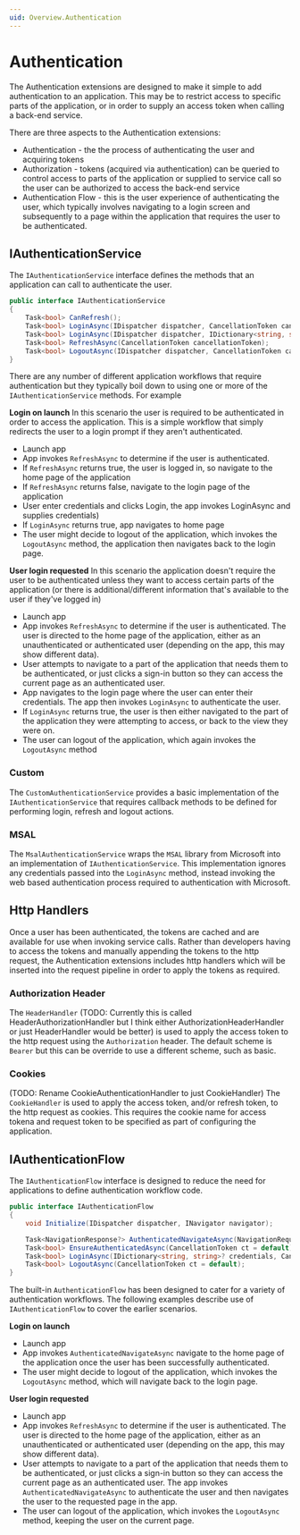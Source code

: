 ```yaml
---
uid: Overview.Authentication
---
```

# Authentication

The Authentication extensions are designed to make it simple to add authentication to an application. This may be to restrict access to specific parts of the application, or in order to supply an access token when calling a back-end service. 

There are three aspects to the Authentication extensions:
- Authentication - the the process of authenticating the user and acquiring tokens
- Authorization - tokens (acquired via authentication) can be queried to control access to parts of the application or supplied to service call so the user can be authorized to access the back-end service
- Authentication Flow - this is the user experience of authenticating the user, which typically involves navigating to a login screen and subsequently to a page within the application that requires the user to be authenticated.

## IAuthenticationService

The `IAuthenticationService` interface defines the methods that an application can call to authenticate the user.  

````csharp
public interface IAuthenticationService
{
	Task<bool> CanRefresh();
	Task<bool> LoginAsync(IDispatcher dispatcher, CancellationToken cancellationToken);
	Task<bool> LoginAsync(IDispatcher dispatcher, IDictionary<string, string>? credentials, CancellationToken cancellationToken);
	Task<bool> RefreshAsync(CancellationToken cancellationToken);
	Task<bool> LogoutAsync(IDispatcher dispatcher, CancellationToken cancellationToken);
}
````
There are any number of different application workflows that require authentication but they typically boil down to using one or more of the `IAuthenticationService` methods. For example

**Login on launch**
In this scenario the user is required to be authenticated in order to access the application. This is a simple workflow that simply redirects the user to a login prompt if they aren't authenticated.
-   Launch app
-   App invokes `RefreshAsync` to determine if the user is authenticated. 
-   If `RefreshAsync` returns true, the user is logged in, so navigate to the home page of the application
-   If `RefreshAsync` returns false, navigate to the login page of the application
-   User enter credentials and clicks Login, the app invokes LoginAsync and supplies credentials)
-   If `LoginAsync` returns true, app navigates to home page
-   The user might decide to logout of the application, which invokes the `LogoutAsync` method, the application then navigates back to the login page.

**User login requested**
In this scenario the application doesn't require the user to be authenticated unless they want to access certain parts of the application (or there is additional/different information that's available to the user if they've logged in)
-   Launch app
-   App invokes `RefreshAsync` to determine if the user is authenticated. The user is directed to the home page of the application, either as an unauthenticated or authenticated user (depending on the app, this may show different data).
-   User attempts to navigate to a part of the application that needs them to be authenticated, or just clicks a sign-in button so they can access the current page as an authenticated user.
-   App navigates to the login page where the user can enter their credentials. The app then invokes `LoginAsync` to authenticate the user.
-   If `LoginAsync` returns true, the user is then either navigated to the part of the application they were attempting to access, or back to the view they were on.
-   The user can logout of the application, which again invokes the `LogoutAsync` method

### Custom
The `CustomAuthenticationService` provides a basic implementation of the `IAuthenticationService` that requires callback methods to be defined for performing login, refresh and logout actions. 

### MSAL
The `MsalAuthenticationService` wraps the `MSAL` library from Microsoft into an implementation of `IAuthenticationService`. This implementation ignores any credentials passed into the `LoginAsync` method, instead invoking the web based authentication process required to authentication with Microsoft.

## Http Handlers
Once a user has been authenticated, the tokens are cached and are available for use when invoking service calls. Rather than developers having to access the tokens and manually appending the tokens to the http request, the Authentication extensions includes http handlers which will be inserted into the request pipeline in order to apply the tokens as required.

### Authorization Header
The `HeaderHandler` (TODO: Currently this is called HeaderAuthorizationHandler but I think either AuthorizationHeaderHandler or just HeaderHandler would be better) is used to apply the access token to the http request using the `Authorization` header. The default scheme is `Bearer` but this can be override to use a different scheme, such as basic.

### Cookies
(TODO: Rename CookieAuthenticationHandler to just CookieHandler)
The `CookieHandler` is used to apply the access token, and/or refresh token, to the http request as cookies. This requires the cookie name for access tokena and request token to be specified as part of configuring the application.

## IAuthenticationFlow
The `IAuthenticationFlow` interface is designed to reduce the need for applications to define authentication workflow code. 
```csharp
public interface IAuthenticationFlow
{
	void Initialize(IDispatcher dispatcher, INavigator navigator);

	Task<NavigationResponse?> AuthenticatedNavigateAsync(NavigationRequest request, INavigator? navigator = default, CancellationToken ct = default);
	Task<bool> EnsureAuthenticatedAsync(CancellationToken ct = default);
	Task<bool> LoginAsync(IDictionary<string, string>? credentials, CancellationToken ct = default);
	Task<bool> LogoutAsync(CancellationToken ct = default);
}
```

The built-in `AuthenticationFlow` has been designed to cater for a variety of authentication workflows. The following examples describe use of `IAuthenticationFlow` to cover the earlier scenarios.  

**Login on launch**
-   Launch app
-   App invokes `AuthenticatedNavigateAsync` navigate to the home page of the application once the user has been successfully authenticated. 
-   The user might decide to logout of the application, which invokes the `LogoutAsync` method, which will navigate back to the login page.

**User login requested**
-   Launch app
-   App invokes `RefreshAsync` to determine if the user is authenticated. The user is directed to the home page of the application, either as an unauthenticated or authenticated user (depending on the app, this may show different data).
-   User attempts to navigate to a part of the application that needs them to be authenticated, or just clicks a sign-in button so they can access the current page as an authenticated user. The app invokes `AuthenticatedNavigateAsync` to authenticate the user and then navigates the user to the requested page in the app.
-   The user can logout of the application, which invokes the `LogoutAsync` method, keeping the user on the current page.


